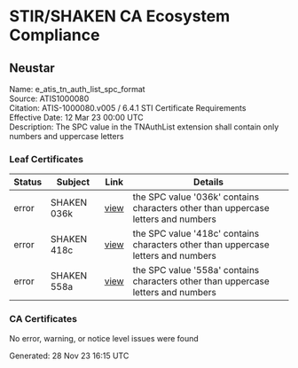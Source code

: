 # STIR/SHAKEN CA Ecosystem Compliance

## Neustar

Name: e_atis_tn_auth_list_spc_format\
Source: ATIS1000080\
Citation: ATIS-1000080.v005 / 6.4.1 STI Certificate Requirements\
Effective Date: 12 Mar 23 00:00 UTC\
Description: The SPC value in the TNAuthList extension shall contain only numbers and uppercase letters

### Leaf Certificates

| Status | Subject | Link | Details |
|--------|---------|------|---------|
| error | SHAKEN 036k | [view](../../CERTS/81af1a05c311c505f9808a25e505b2951e54513b3e88b535c5a9e60a266fd5f3/README.md) | the SPC value '036k' contains characters other than uppercase letters and numbers |
| error | SHAKEN 418c | [view](../../CERTS/9504d166a1cd058cdc2de368a6296780f8605c9bad6f435fe733269f56333e3b/README.md) | the SPC value '418c' contains characters other than uppercase letters and numbers |
| error | SHAKEN 558a | [view](../../CERTS/2016163eaf5e9b66955888ae2c324abbe5b242cedf0b4499c14c8c49603c9400/README.md) | the SPC value '558a' contains characters other than uppercase letters and numbers |

### CA Certificates

No error, warning, or notice level issues were found


Generated: 28 Nov 23 16:15 UTC